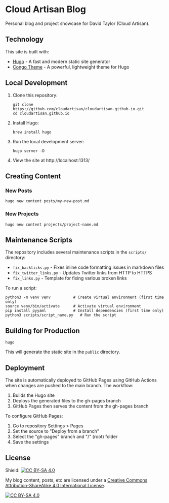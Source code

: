 # Cloud Artisan Blog

Personal blog and project showcase for David Taylor (Cloud Artisan).

## Technology

This site is built with:
- [Hugo](https://gohugo.io/) - A fast and modern static site generator
- [Congo Theme](https://github.com/jpanther/congo) - A powerful, lightweight theme for Hugo

## Local Development

1. Clone this repository:
   ```
   git clone https://github.com/cloudartisan/cloudartisan.github.io.git
   cd cloudartisan.github.io
   ```

2. Install Hugo:
   ```
   brew install hugo
   ```

3. Run the local development server:
   ```
   hugo server -D
   ```

4. View the site at http://localhost:1313/

## Creating Content

### New Posts
```
hugo new content posts/my-new-post.md
```

### New Projects
```
hugo new content projects/project-name.md
```

## Maintenance Scripts

The repository includes several maintenance scripts in the `scripts/` directory:

- `fix_backticks.py` - Fixes inline code formatting issues in markdown files
- `fix_twitter_links.py` - Updates Twitter links from HTTP to HTTPS
- `fix_links.py` - Template for fixing various broken links

To run a script:
```
python3 -m venv venv          # Create virtual environment (first time only)
source venv/bin/activate      # Activate virtual environment
pip install pyyaml            # Install dependencies (first time only)
python3 scripts/script_name.py   # Run the script
```

## Building for Production

```
hugo
```

This will generate the static site in the `public` directory.

## Deployment

The site is automatically deployed to GitHub Pages using GitHub Actions when changes are pushed to the main branch. The workflow:

1. Builds the Hugo site
2. Deploys the generated files to the gh-pages branch
3. GitHub Pages then serves the content from the gh-pages branch

To configure GitHub Pages:
1. Go to repository Settings > Pages
2. Set the source to "Deploy from a branch"
3. Select the "gh-pages" branch and "/" (root) folder
4. Save the settings

## License

Shield: [![CC BY-SA 4.0][cc-by-sa-shield]][cc-by-sa]

My blog content, posts, etc are licensed under a
[Creative Commons Attribution-ShareAlike 4.0 International License][cc-by-sa].

[![CC BY-SA 4.0][cc-by-sa-image]][cc-by-sa]

[cc-by-sa]: http://creativecommons.org/licenses/by-sa/4.0/
[cc-by-sa-image]: https://licensebuttons.net/l/by-sa/4.0/88x31.png
[cc-by-sa-shield]: https://img.shields.io/badge/License-CC%20BY--SA%204.0-lightgrey.svg

